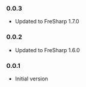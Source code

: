 ### 0.0.3
- Updated to FreSharp 1.7.0

### 0.0.2
- Updated to FreSharp 1.6.0

### 0.0.1
- Initial version
